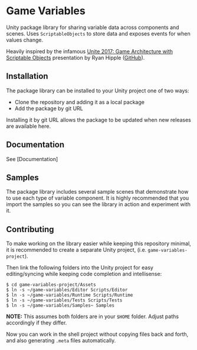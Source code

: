 # Game Variables

Unity package library for sharing variable data across components and scenes.
Uses `ScriptableObjects` to store data and exposes events for when values change.

Heavily inspired by the infamous [Unite 2017: Game Architecture with Scriptable Objects](https://www.youtube.com/watch?v=raQ3iHhE_Kk) presentation by Ryan Hipple ([GitHub](https://github.com/roboryantron/Unite2017)).

## Installation

The package library can be installed to your Unity project one of two ways:

- Clone the repository and adding it as a local package
- Add the package by git URL

Installing it by git URL allows the package to be updated when new releases are available here.

## Documentation

See [Documentation]

## Samples

The package library includes several sample scenes that demonstrate how to use each type of variable component.
It is highly recommended that you import the samples so you can see the library in action and experiment with it.

## Contributing

To make working on the library easier while keeping this repository minimal, it is recommended to create a separate Unity project, (i.e. `game-variables-project`).

Then link the following folders into the Unity project for easy editing/syncing while keeping code completion and intellisense:

```shell
$ cd game-variables-project/Assets
$ ln -s ~/game-variables/Editor Scripts/Editor
$ ln -s ~/game-variables/Runtime Scripts/Runtime
$ ln -s ~/game-variables/Tests Scripts/Tests
$ ln -s ~/game-variables/Samples~ Samples
```

**NOTE:** This assumes both folders are in your `$HOME` folder. Adjust paths accordingly if they differ.

Now you can work in the shell project without copying files back and forth, and also generating `.meta` files automatically.
